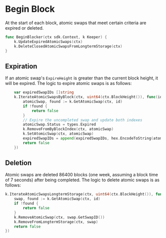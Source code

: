 # Begin Block

At the start of each block, atomic swaps that meet certain criteria are expired or deleted.

```go
func BeginBlocker(ctx sdk.Context, k Keeper) {
	k.UpdateExpiredAtomicSwaps(ctx)
	k.DeleteClosedAtomicSwapsFromLongtermStorage(ctx)
}
```

## Expiration

If an atomic swap's `ExpireHeight` is greater than the current block height, it will be expired. The logic to expire atomic swaps is as follows:

```go
	var expiredSwapIDs []string
	k.IterateAtomicSwapsByBlock(ctx, uint64(ctx.BlockHeight()), func(id []byte) bool {
		atomicSwap, found := k.GetAtomicSwap(ctx, id)
		if !found {
			return false
		}
		// Expire the uncompleted swap and update both indexes
		atomicSwap.Status = types.Expired
		k.RemoveFromByBlockIndex(ctx, atomicSwap)
		k.SetAtomicSwap(ctx, atomicSwap)
		expiredSwapIDs = append(expiredSwapIDs, hex.EncodeToString(atomicSwap.GetSwapID()))
		return false
	})
```

## Deletion

Atomic swaps are deleted 86400 blocks (one week, assuming a block time of 7 seconds) after being completed. The logic to delete atomic swaps is as follows:

```go
k.IterateAtomicSwapsLongtermStorage(ctx, uint64(ctx.BlockHeight()), func(id []byte) bool {
	swap, found := k.GetAtomicSwap(ctx, id)
	if !found {
		return false
	}
	k.RemoveAtomicSwap(ctx, swap.GetSwapID())
	k.RemoveFromLongtermStorage(ctx, swap)
	return false
})
```